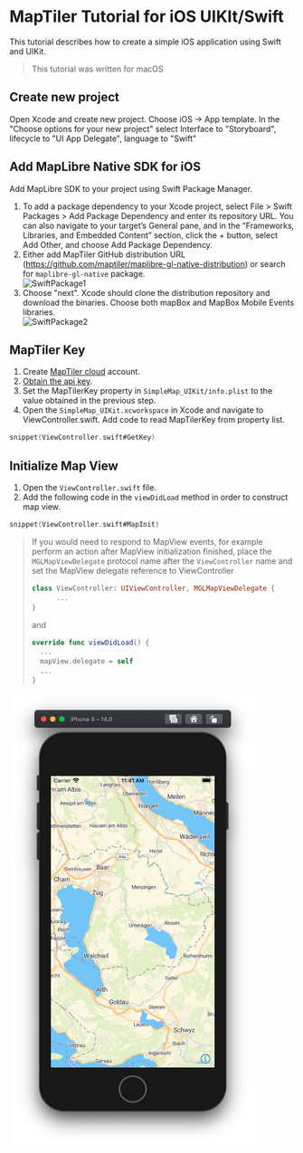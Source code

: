 # MapTiler Tutorial for iOS UIKIt/Swift

This tutorial describes how to create a simple iOS application using Swift and UIKit.

> This tutorial was written for macOS

## Create new project

Open Xcode and create new project. Choose iOS -> App template. In the "Choose options for your new project" select Interface to "Storyboard", lifecycle to "UI App Delegate", language to "Swift"

## Add MapLibre Native SDK for iOS

Add MapLibre SDK to your project using Swift Package Manager.

1. To add a package dependency to your Xcode project, select File > Swift Packages > Add Package Dependency and enter its repository URL. You can also navigate to your target’s General pane, and in the “Frameworks, Libraries, and Embedded Content” section, click the + button, select Add Other, and choose Add Package Dependency.
1. Either add MapTiler GitHub distribution URL (https://github.com/maptiler/maplibre-gl-native-distribution) or search for `maplibre-gl-native` package.<br/>
![SwiftPackage1](SwiftPackage1.png "Searching for Swift Package")
1. Choose "next". Xcode should clone the distribution repository and download the binaries. Choose both mapBox and MapBox Mobile Events libraries.<br/>
![SwiftPackage2](SwiftPackage2.png "Add binaries")

## MapTiler Key

1. Create [MapTiler cloud](https://www.maptiler.com/cloud/) account.
1. [Obtain the api key](https://cloud.maptiler.com/account/keys).
1. Set the MapTilerKey property in `SimpleMap_UIKit/info.plist` to the value obtained in the previous step.
1. Open the `SimpleMap_UIKit.xcworkspace` in Xcode and navigate to ViewController.swift. Add code to read MapTilerKey from property list.

```swift
snippet(ViewController.swift#GetKey)
```

## Initialize Map View

1. Open the `ViewController.swift` file.
1. Add the following code in the `viewDidLoad` method in order to construct map view.

```swift
snippet(ViewController.swift#MapInit)
```

> If you would need to respond to MapView events, for example perform an action after MapView initialization finished, place the `MGLMapViewDelegate` protocol name after the `ViewController` name and set the MapView delegate reference to ViewController
> 
>```swift
>class ViewController: UIViewController, MGLMapViewDelegate { 
>       ...
>}
>```
> 
>and 
> 
>```swift
>override func viewDidLoad() {
>   ...
>   mapView.delegate = self
>   ...
>}
>```
>

![Application Screenshot](SimpleMap_UIKit.png "Application Screenshot")